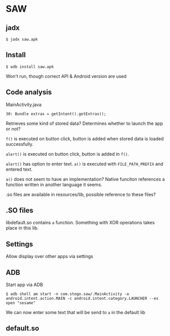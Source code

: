 # SAW

## jadx
```
$ jadx saw.apk
```

## Install 
```
$ adb install saw.apk
```

Won't run, though correct API & Android version are used

## Code analysis
MainActivity.java
```
30: Bundle extras = getIntent().getExtras();
```
Retrieves some kind of stored data? Determines whether to launch the app or not?

`f()` is executed on button click, button is added when stored data is loaded successfully.

`alert()` is executed on button click, button is added in `f()`.

`alert()` has option to enter text. `a()` is executed with `FILE_PATH_PREFIX` and entered text.

`a()` does not seem to have an implementation? Native funciton references a function written in another language it seems.

.so files are available in resources/lib, possible reference to these files?

## .SO files
libdefault.so
contains `a` function. Something with XOR operations takes place in this lib.

## Settings
Allow display over other apps via settings

## ADB
Start app via ADB
```
$ adb shell am start -n com.stego.saw/.MainActivity -a android.intent.action.MAIN -c android.intent.category.LAUNCHER --es open "sesame"
```
We can now enter some text that will be send to `a` in the default lib

## default.so

